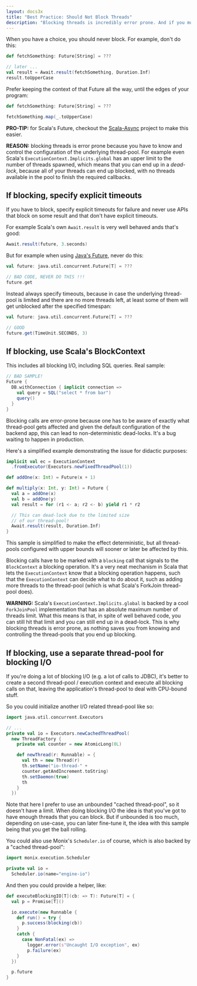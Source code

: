 ```yaml
---
layout: docs3x
title: "Best Practice: Should Not Block Threads"
description: "Blocking threads is incredibly error prone. And if you must block, do so with Scala's BlockContext and with explicit timeouts."
---
```


When you have a choice, you should never block. For example, don't do
this:

```scala
def fetchSomething: Future[String] = ???

// later ...
val result = Await.result(fetchSomething, Duration.Inf)
result.toUpperCase
```

Prefer keeping the context of that Future all the way, until the edges of your program:

```scala
def fetchSomething: Future[String] = ???

fetchSomething.map(_.toUpperCase)
```

**PRO-TIP:** for Scala's Future, checkout the
[Scala-Async](https://github.com/scala/async) project to make this
easier.

**REASON:** blocking threads is error prone because you have to know
and control the configuration of the underlying thread-pool. For
example even Scala's `ExecutionContext.Implicits.global` has an upper
limit to the number of threads spawned, which means that you can end
up in a *dead-lock*, because all of your threads can end up blocked,
with no threads available in the pool to finish the required
callbacks.

## If blocking, specify explicit timeouts

If you have to block, specify explicit timeouts for failure and never
use APIs that block on some result and that don't have explicit
timeouts.

For example Scala's own `Await.result` is very well behaved ands
that's good:

```scala
Await.result(future, 3.seconds)
```

But for example when using
[Java's Future](https://docs.oracle.com/javase/8/docs/api/java/util/concurrent/Future.html),
never do this:

```scala
val future: java.util.concurrent.Future[T] = ???

// BAD CODE, NEVER DO THIS !!!
future.get
```

Instead always specify timeouts, because in case the underlying
thread-pool is limited and there are no more threads left, at least
some of them will get unblocked after the specified timespan:

```scala
val future: java.util.concurrent.Future[T] = ???

// GOOD
future.get(TimeUnit.SECONDS, 3)
```

## If blocking, use Scala's BlockContext

This includes all blocking I/O, including SQL queries. Real sample:

```scala
// BAD SAMPLE!
Future {
  DB.withConnection { implicit connection =>
    val query = SQL("select * from bar")
    query()
  }
}
```

Blocking calls are error-prone because one has to be aware of exactly
what thread-pool gets affected and given the default configuration of
the backend app, this can lead to non-deterministic dead-locks. It's a
bug waiting to happen in production.

Here's a simplified example demonstrating the issue for didactic purposes:

```scala
implicit val ec = ExecutionContext
  .fromExecutor(Executors.newFixedThreadPool(1))

def addOne(x: Int) = Future(x + 1)

def multiply(x: Int, y: Int) = Future {
  val a = addOne(x)
  val b = addOne(y)
  val result = for (r1 <- a; r2 <- b) yield r1 * r2

  // This can dead-lock due to the limited size 
  // of our thread-pool!
  Await.result(result, Duration.Inf)
}
```

This sample is simplified to make the effect deterministic, but all
thread-pools configured with upper bounds will sooner or later be
affected by this.

Blocking calls have to be marked with a `blocking` call that signals
to the `BlockContext` a blocking operation. It's a very neat mechanism
in Scala that lets the `ExecutionContext` know that a blocking operation
happens, such that the `ExecutionContext` can decide what to do about
it, such as adding more threads to the thread-pool (which is what
Scala's ForkJoin thread-pool does).

**WARNING:** Scala's `ExecutionContext.Implicits.global` is backed by
a cool `ForkJoinPool` implementation that has an absolute maximum
number of threads limit. What this means is that, in spite of well
behaved code, you can still hit that limit and you can still end up in
a dead-lock. This is why blocking threads is error prone, as nothing
saves you from knowing and controlling the thread-pools that you end
up blocking.

## If blocking, use a separate thread-pool for blocking I/O

If you're doing a lot of blocking I/O (e.g. a lot of calls to JDBC),
it's better to create a second thread-pool / execution context and
execute all blocking calls on that, leaving the application's
thread-pool to deal with CPU-bound stuff.

So you could initialize another I/O related thread-pool like so:

```scala
import java.util.concurrent.Executors

// ...
private val io = Executors.newCachedThreadPool(
  new ThreadFactory {
    private val counter = new AtomicLong(0L)

    def newThread(r: Runnable) = {
      val th = new Thread(r)
      th.setName("io-thread-" +
      counter.getAndIncrement.toString)
      th.setDaemon(true)
      th
    }
  })
```

Note that here I prefer to use an unbounded "cached thread-pool", so
it doesn't have a limit. When doing blocking I/O the idea is that
you've got to have enough threads that you can block. But if unbounded
is too much, depending on use-case, you can later fine-tune it, the
idea with this sample being that you get the ball rolling.

You could also use Monix's `Scheduler.io` of course, which is also
backed by a "cached thread-pool":

```scala
import monix.execution.Scheduler

private val io = 
  Scheduler.io(name="engine-io")
```

And then you could provide a helper, like:

```scala
def executeBlockingIO[T](cb: => T): Future[T] = {
  val p = Promise[T]()

  io.execute(new Runnable {
    def run() = try {
      p.success(blocking(cb))
    }
    catch {
      case NonFatal(ex) =>
        logger.error(s"Uncaught I/O exception", ex)
        p.failure(ex)
    }
  })

  p.future
}
```



